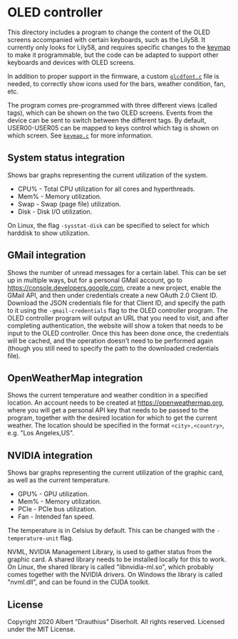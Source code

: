 # OLED controller

This directory includes a program to change the content of the OLED screens accompanied with certain keyboards, such as
the Lily58. It currently only looks for Lily58, and requires specific changes to the
[keymap](../keyboards/lily58/keymaps/albhen/keymap.c) to make it programmable, but the code can be adapted to support
other keyboards and devices with OLED screens.

In addition to proper support in the firmware, a custom [`glcdfont.c`](../keyboards/lily58/keymaps/albhen/glcdfont.c)
file is needed, to correctly show icons used for the bars, weather condition, fan, etc.

The program comes pre-programmed with three different views (called tags), which can be shown on the two OLED screens.
Events from the device can be sent to switch between the different tags. By default, USER00-USER05 can be mapped to
keys control which tag is shown on which screen. See [`keymap.c`](../keyboards/lily58/keymaps/albhen/keymap.c) for more
information.

## System status integration

Shows bar graphs representing the current utilization of the system.
* CPU% - Total CPU utilization for all cores and hyperthreads.
* Mem% - Memory utilization.
* Swap - Swap (page file) utilization.
* Disk - Disk I/O utilization.

On Linux, the flag `-sysstat-disk` can be specified to select for which harddisk to show utilization.

## GMail integration

Shows the number of unread messages for a certain label. This can be set up in multiple ways, but for a personal GMail
account, go to https://console.developers.google.com, create a new project, enable the GMail API, and then under
credentials create a new OAuth 2.0 Client ID. Download the JSON credentials file for that Client ID, and specify the
path to it using the `-gmail-credentials` flag to the OLED controller program. The OLED controller program will output
an URL that you need to visit, and after completing authentication, the website will show a token that needs to be
input to the OLED controller. Once this has been done once, the credentials will be cached, and the operation doesn't
need to be performed again (though you still need to specify the path to the downloaded credentials file).

## OpenWeatherMap integration

Shows the current temperature and weather condition in a specified location. An account needs to be created at
https://openweathermap.org, where you will get a personal API key that needs to be passed to the program, together with
the desired location for which to get the current weather. The location should be specified in the format
`<city>,<country>`, e.g. "Los Angeles,US".

## NVIDIA integration

Shows bar graphs representing the current utilization of the graphic card, as well as the current temperature.
* GPU% - GPU utilization.
* Mem% - Memory utilization.
* PCIe - PCIe bus utilization.
* Fan - Intended fan speed.

The temperature is in Celsius by default. This can be changed with the `-temperature-unit` flag.

NVML, NVIDIA Management Library, is used to gather status from the graphic card. A shared library needs to be installed
locally for this to work. On Linux, the shared library is called "libnvidia-ml.so", which probably comes together with
the NVIDIA drivers. On Windows the library is called "nvml.dll", and can be found in the CUDA toolkit.

## License

Copyright 2020 Albert "Drauthius" Diserholt. All rights reserved.
Licensed under the MIT License.
